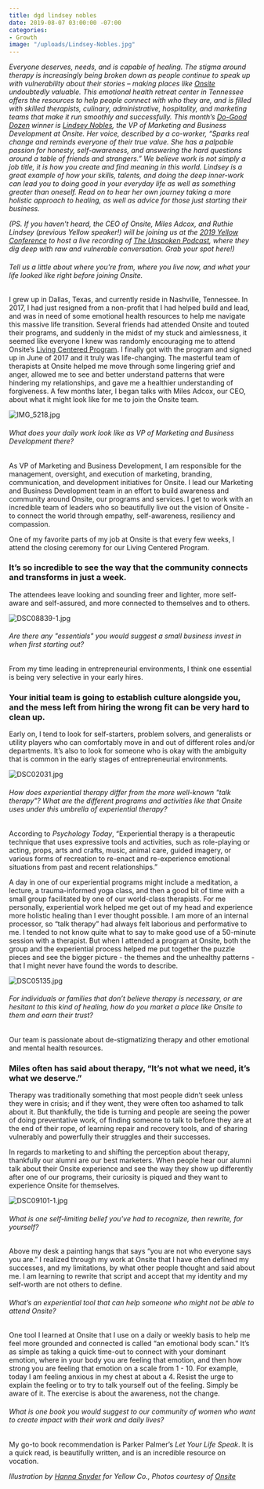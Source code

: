 ```yaml
---
title: dgd lindsey nobles
date: 2019-08-07 03:00:00 -07:00
categories:
- Growth
image: "/uploads/Lindsey-Nobles.jpg"
---
```


_Everyone deserves, needs, and is capable of healing. The stigma around therapy is increasingly being broken down as people continue to speak up with vulnerability about their stories – making places like [Onsite](https://www.onsiteworkshops.com/) undoubtedly valuable. This emotional health retreat center in Tennessee offers the resources to help people connect with who they are, and is filled with skilled therapists, culinary, administrative, hospitality, and marketing teams that make it run smoothly and successfully. This month’s [Do-Good Dozen](https://yellowcollective.lpages.co/do-good-dozen/) winner is [Lindsey Nobles](https://www.instagram.com/lindseynobles/?hl=en), the VP of Marketing and Business Development at Onsite. Her voice, described by a co-worker, “Sparks real change and reminds everyone of their true value. She has a palpable passion for honesty, self-awareness, and answering the hard questions around a table of friends and strangers.” We believe work is not simply a job title, it is how you create and find meaning in this world. Lindsey is a great example of how your skills, talents, and doing the deep inner-work can lead you to doing good in your everyday life as well as something greater than oneself. Read on to hear her own journey taking a more holistic approach to healing, as well as advice for those just starting their business._

_(PS. If you haven't heard, the CEO of Onsite, Miles Adcox, and Ruthie Lindsey (previous Yellow speaker!) will be joining us at the [2019 Yellow Conference](https://yellowcollective.lpages.co/yellow-conference-2019/) to host a live recording of [The Unspoken Podcast](https://theunspokenpodcast.com/), where they dig deep with raw and vulnerable conversation. Grab your spot here!)_

###### Tell us a little about where you're from, where you live now, and what your life looked like right before joining Onsite.

I grew up in Dallas, Texas, and currently reside in Nashville, Tennessee. In 2017, I had just resigned from a non-profit that I had helped build and lead, and was in need of some emotional health resources to help me navigate this massive life transition. Several friends had attended Onsite and touted their programs, and suddenly in the midst of my stuck and aimlessness, it seemed like everyone I knew was randomly encouraging me to attend Onsite’s [Living Centered Program](https://www.onsiteworkshops.com/programs/balanced-living/living-centered-program/). I finally got with the program and signed up in June of 2017 and it truly was life-changing. The masterful team of therapists at Onsite helped me move through some lingering grief and anger, allowed me to see and better understand patterns that were hindering my relationships, and gave me a healthier understanding of forgiveness. A few months later, I began talks with Miles Adcox, our CEO, about what it might look like for me to join the Onsite team. 

![IMG_5218.jpg](/uploads/IMG_5218.jpg)

###### What does your daily work look like as VP of Marketing and Business Development there? 

As VP of Marketing and Business Development, I am responsible for the management, oversight, and execution of marketing, branding, communication, and development initiatives for Onsite. I lead our Marketing and Business Development team in an effort to build awareness and community around Onsite, our programs and services. I get to work with an incredible team of leaders who so beautifully live out the vision of Onsite - to connect the world through empathy, self-awareness, resiliency and compassion. 

One of my favorite parts of my job at Onsite is that every few weeks, I attend the closing ceremony for our Living Centered Program. 

### It’s so incredible to see the way that the community connects and transforms in just a week. 

The attendees leave looking and sounding freer and lighter, more self-aware and self-assured, and more connected to themselves and to others. 

![DSC08839-1.jpg](/uploads/DSC08839-1.jpg)

###### Are there any "essentials" you would suggest a small business invest in when first starting out? 

From my time leading in entrepreneurial environments, I think one essential is being very selective in your early hires. 

### Your initial team is going to establish culture alongside you, and the mess left from hiring the wrong fit can be very hard to clean up. 

Early on, I  tend to look for self-starters, problem solvers, and generalists or utility players who can comfortably move in and out of different roles and/or departments. It’s also to look for someone who is okay with the ambiguity that is common in the early stages of entrepreneurial environments. 

![DSC02031.jpg](/uploads/DSC02031.jpg)

###### How does experiential therapy differ from the more well-known "talk therapy"? What are the different programs and activities like that Onsite uses under this umbrella of experiential therapy?

According to _Psychology Today_, “Experiential therapy is a therapeutic technique that uses expressive tools and activities, such as role-playing or acting, props, arts and crafts, music, animal care, guided imagery, or various forms of recreation to re-enact and re-experience emotional situations from past and recent relationships.” 

A day in one of our experiential programs might include a meditation, a lecture, a trauma-informed yoga class, and then a good bit of time with a small group facilitated by one of our world-class therapists. For me personally, experiential work helped me get out of my head and experience more holistic healing than I ever thought possible. I am more of an internal processor, so “talk therapy” had always felt laborious and performative to me. I tended to not know quite what to say to make good use of a 50-minute session with a therapist. But when I attended a program at Onsite, both the group and the experiential process helped me put together the puzzle pieces and see the bigger picture - the themes and the unhealthy patterns - that I might never have found the words to describe. 

![DSC05135.jpg](/uploads/DSC05135.jpg)

###### For individuals or families that don’t believe therapy is necessary, or are hesitant to this kind of healing, how do you market a place like Onsite to them and earn their trust? 

Our team is passionate about de-stigmatizing therapy and other emotional and mental health resources. 

### Miles often has said about therapy, “It’s not what we need, it’s what we deserve.” 

Therapy was traditionally something that most people didn’t seek unless they were in crisis; and if they went, they were often too ashamed to talk about it. But thankfully, the tide is turning and people are seeing the power of doing preventative work, of finding someone to talk to before they are at the end of their rope, of learning repair and recovery tools, and of sharing vulnerably and powerfully their struggles and their successes. 

In regards to marketing to and shifting the perception about therapy, thankfully our alumni are our best marketers. When people hear our alumni talk about their Onsite experience and see the way they show up differently after one of our programs, their curiosity is piqued and they want to experience Onsite for themselves. 

![DSC09101-1.jpg](/uploads/DSC09101-1.jpg)

###### What is one self-limiting belief you've had to recognize, then rewrite, for yourself? 

Above my desk a painting hangs that says “you are not who everyone says you are.” I realized through my work at Onsite that I have often defined my successes, and my limitations, by what other people thought and said about me. I am learning to rewrite that script and accept that my identity and my self-worth are not others to define.

###### What’s an experiential tool that can help someone who might not be able to attend Onsite?

One tool I learned at Onsite that I use on a daily or weekly basis to help me feel more grounded and connected is called “an emotional body scan.” It’s as simple as taking a quick time-out to connect with your dominant emotion, where in your body you are feeling that emotion, and then how strong you are feeling that emotion on a scale from 1 - 10. For example, today I am feeling anxious in my chest at about a 4. Resist the urge to explain the feeling or to try to talk yourself out of the feeling. Simply be aware of it. The exercise is about the awareness, not the change. 

###### What is one book you would suggest to our community of women who want to create impact with their work and daily lives? 

My go-to book recommendation is Parker Palmer’s _Let Your Life Speak_. It is a quick read, is beautifully written, and is an incredible resource on vocation. 

_Illustration by [Hanna Snyder](http://hancreative.co/) for Yellow Co., Photos courtesy of [Onsite](https://www.onsiteworkshops.com/)_